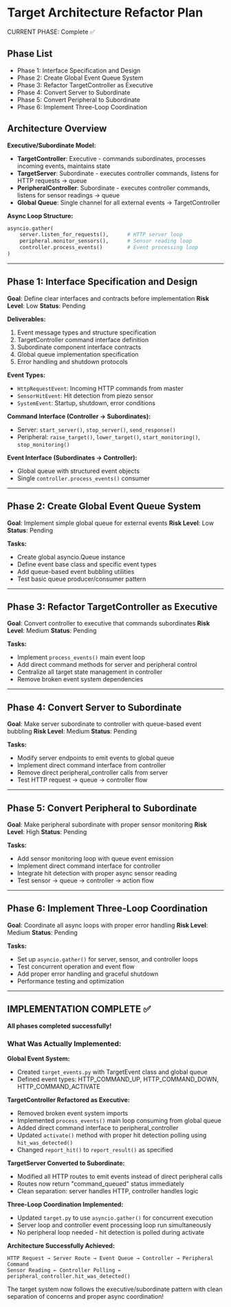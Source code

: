 # Target Architecture Refactor Plan
CURRENT PHASE: Complete ✅

## Phase List
- Phase 1: Interface Specification and Design
- Phase 2: Create Global Event Queue System
- Phase 3: Refactor TargetController as Executive
- Phase 4: Convert Server to Subordinate
- Phase 5: Convert Peripheral to Subordinate
- Phase 6: Implement Three-Loop Coordination

## Architecture Overview

**Executive/Subordinate Model:**
- **TargetController**: Executive - commands subordinates, processes incoming events, maintains state
- **TargetServer**: Subordinate - executes controller commands, listens for HTTP requests → queue
- **PeripheralController**: Subordinate - executes controller commands, listens for sensor readings → queue
- **Global Queue**: Single channel for all external events → TargetController

**Async Loop Structure:**
```python
asyncio.gather(
    server.listen_for_requests(),      # HTTP server loop
    peripheral.monitor_sensors(),      # Sensor reading loop  
    controller.process_events()        # Event processing loop
)
```

---

## Phase 1: Interface Specification and Design

**Goal**: Define clear interfaces and contracts before implementation
**Risk Level**: Low
**Status**: Pending

**Deliverables:**
1. Event message types and structure specification
2. TargetController command interface definition
3. Subordinate component interface contracts
4. Global queue implementation specification
5. Error handling and shutdown protocols

**Event Types:**
- `HttpRequestEvent`: Incoming HTTP commands from master
- `SensorHitEvent`: Hit detection from piezo sensor
- `SystemEvent`: Startup, shutdown, error conditions

**Command Interface (Controller → Subordinates):**
- Server: `start_server()`, `stop_server()`, `send_response()`
- Peripheral: `raise_target()`, `lower_target()`, `start_monitoring()`, `stop_monitoring()`

**Event Interface (Subordinates → Controller):**
- Global queue with structured event objects
- Single `controller.process_events()` consumer

---

## Phase 2: Create Global Event Queue System

**Goal**: Implement simple global queue for external events
**Risk Level**: Low
**Status**: Pending

**Tasks:**
- Create global asyncio.Queue instance
- Define event base class and specific event types
- Add queue-based event bubbling utilities
- Test basic queue producer/consumer pattern

---

## Phase 3: Refactor TargetController as Executive

**Goal**: Convert controller to executive that commands subordinates
**Risk Level**: Medium
**Status**: Pending

**Tasks:**
- Implement `process_events()` main event loop
- Add direct command methods for server and peripheral control
- Centralize all target state management in controller
- Remove broken event system dependencies

---

## Phase 4: Convert Server to Subordinate

**Goal**: Make server subordinate to controller with queue-based event bubbling
**Risk Level**: Medium
**Status**: Pending

**Tasks:**
- Modify server endpoints to emit events to global queue
- Implement direct command interface from controller
- Remove direct peripheral_controller calls from server
- Test HTTP request → queue → controller flow

---

## Phase 5: Convert Peripheral to Subordinate

**Goal**: Make peripheral subordinate with proper sensor monitoring
**Risk Level**: High
**Status**: Pending

**Tasks:**
- Add sensor monitoring loop with queue event emission
- Implement direct command interface for controller
- Integrate hit detection with proper async sensor reading
- Test sensor → queue → controller → action flow

---

## Phase 6: Implement Three-Loop Coordination

**Goal**: Coordinate all async loops with proper error handling
**Risk Level**: Medium
**Status**: Pending

**Tasks:**
- Set up `asyncio.gather()` for server, sensor, and controller loops
- Test concurrent operation and event flow
- Add proper error handling and graceful shutdown
- Performance testing and optimization

---

## IMPLEMENTATION COMPLETE ✅

**All phases completed successfully!** 

### What Was Actually Implemented:

**Global Event System:**
- Created `target_events.py` with TargetEvent class and global queue
- Defined event types: HTTP_COMMAND_UP, HTTP_COMMAND_DOWN, HTTP_COMMAND_ACTIVATE

**TargetController Refactored as Executive:**
- Removed broken event system imports
- Implemented `process_events()` main loop consuming from global queue
- Added direct command interface to peripheral_controller
- Updated `activate()` method with proper hit detection polling using `hit_was_detected()`
- Changed `report_hit()` to `report_result()` as specified

**TargetServer Converted to Subordinate:**
- Modified all HTTP routes to emit events instead of direct peripheral calls
- Routes now return "command_queued" status immediately
- Clean separation: server handles HTTP, controller handles logic

**Three-Loop Coordination Implemented:**
- Updated `target.py` to use `asyncio.gather()` for concurrent execution
- Server loop and controller event processing loop run simultaneously
- No peripheral loop needed - hit detection is polled during activate

**Architecture Successfully Achieved:**
```
HTTP Request → Server Route → Event Queue → Controller → Peripheral Command
Sensor Reading ← Controller Polling ← peripheral_controller.hit_was_detected()
```

The target system now follows the executive/subordinate pattern with clean separation of concerns and proper async coordination!